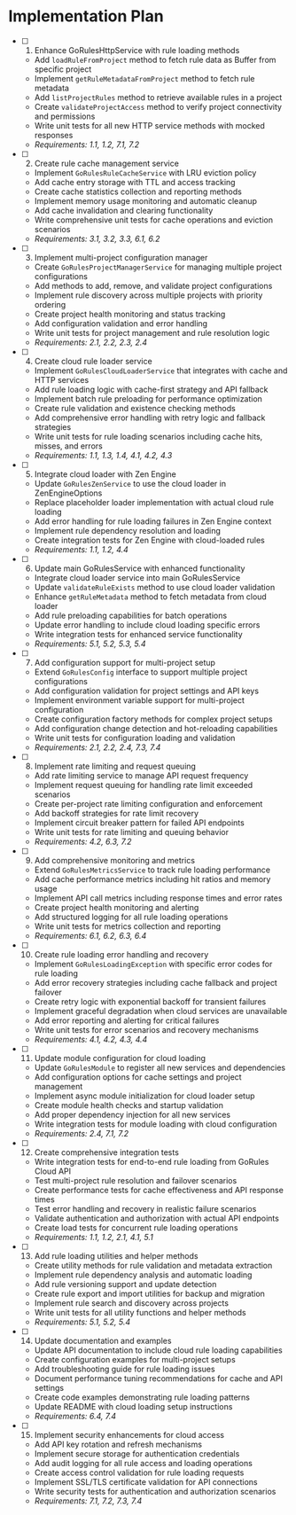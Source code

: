# Implementation Plan

- [ ] 1. Enhance GoRulesHttpService with rule loading methods

  - Add `loadRuleFromProject` method to fetch rule data as Buffer from specific project
  - Implement `getRuleMetadataFromProject` method to fetch rule metadata
  - Add `listProjectRules` method to retrieve available rules in a project
  - Create `validateProjectAccess` method to verify project connectivity and permissions
  - Write unit tests for all new HTTP service methods with mocked responses
  - _Requirements: 1.1, 1.2, 7.1, 7.2_

- [ ] 2. Create rule cache management service

  - Implement `GoRulesRuleCacheService` with LRU eviction policy
  - Add cache entry storage with TTL and access tracking
  - Create cache statistics collection and reporting methods
  - Implement memory usage monitoring and automatic cleanup
  - Add cache invalidation and clearing functionality
  - Write comprehensive unit tests for cache operations and eviction scenarios
  - _Requirements: 3.1, 3.2, 3.3, 6.1, 6.2_

- [ ] 3. Implement multi-project configuration manager

  - Create `GoRulesProjectManagerService` for managing multiple project configurations
  - Add methods to add, remove, and validate project configurations
  - Implement rule discovery across multiple projects with priority ordering
  - Create project health monitoring and status tracking
  - Add configuration validation and error handling
  - Write unit tests for project management and rule resolution logic
  - _Requirements: 2.1, 2.2, 2.3, 2.4_

- [ ] 4. Create cloud rule loader service

  - Implement `GoRulesCloudLoaderService` that integrates with cache and HTTP services
  - Add rule loading logic with cache-first strategy and API fallback
  - Implement batch rule preloading for performance optimization
  - Create rule validation and existence checking methods
  - Add comprehensive error handling with retry logic and fallback strategies
  - Write unit tests for rule loading scenarios including cache hits, misses, and errors
  - _Requirements: 1.1, 1.3, 1.4, 4.1, 4.2, 4.3_

- [ ] 5. Integrate cloud loader with Zen Engine

  - Update `GoRulesZenService` to use the cloud loader in ZenEngineOptions
  - Replace placeholder loader implementation with actual cloud rule loading
  - Add error handling for rule loading failures in Zen Engine context
  - Implement rule dependency resolution and loading
  - Create integration tests for Zen Engine with cloud-loaded rules
  - _Requirements: 1.1, 1.2, 4.4_

- [ ] 6. Update main GoRulesService with enhanced functionality

  - Integrate cloud loader service into main GoRulesService
  - Update `validateRuleExists` method to use cloud loader validation
  - Enhance `getRuleMetadata` method to fetch metadata from cloud loader
  - Add rule preloading capabilities for batch operations
  - Update error handling to include cloud loading specific errors
  - Write integration tests for enhanced service functionality
  - _Requirements: 5.1, 5.2, 5.3, 5.4_

- [ ] 7. Add configuration support for multi-project setup

  - Extend `GoRulesConfig` interface to support multiple project configurations
  - Add configuration validation for project settings and API keys
  - Implement environment variable support for multi-project configuration
  - Create configuration factory methods for complex project setups
  - Add configuration change detection and hot-reloading capabilities
  - Write unit tests for configuration loading and validation
  - _Requirements: 2.1, 2.2, 2.4, 7.3, 7.4_

- [ ] 8. Implement rate limiting and request queuing

  - Add rate limiting service to manage API request frequency
  - Implement request queuing for handling rate limit exceeded scenarios
  - Create per-project rate limiting configuration and enforcement
  - Add backoff strategies for rate limit recovery
  - Implement circuit breaker pattern for failed API endpoints
  - Write unit tests for rate limiting and queuing behavior
  - _Requirements: 4.2, 6.3, 7.2_

- [ ] 9. Add comprehensive monitoring and metrics

  - Extend `GoRulesMetricsService` to track rule loading performance
  - Add cache performance metrics including hit ratios and memory usage
  - Implement API call metrics including response times and error rates
  - Create project health monitoring and alerting
  - Add structured logging for all rule loading operations
  - Write unit tests for metrics collection and reporting
  - _Requirements: 6.1, 6.2, 6.3, 6.4_

- [ ] 10. Create rule loading error handling and recovery

  - Implement `GoRulesLoadingException` with specific error codes for rule loading
  - Add error recovery strategies including cache fallback and project failover
  - Create retry logic with exponential backoff for transient failures
  - Implement graceful degradation when cloud services are unavailable
  - Add error reporting and alerting for critical failures
  - Write unit tests for error scenarios and recovery mechanisms
  - _Requirements: 4.1, 4.2, 4.3, 4.4_

- [ ] 11. Update module configuration for cloud loading

  - Update `GoRulesModule` to register all new services and dependencies
  - Add configuration options for cache settings and project management
  - Implement async module initialization for cloud loader setup
  - Create module health checks and startup validation
  - Add proper dependency injection for all new services
  - Write integration tests for module loading with cloud configuration
  - _Requirements: 2.4, 7.1, 7.2_

- [ ] 12. Create comprehensive integration tests

  - Write integration tests for end-to-end rule loading from GoRules Cloud API
  - Test multi-project rule resolution and failover scenarios
  - Create performance tests for cache effectiveness and API response times
  - Test error handling and recovery in realistic failure scenarios
  - Validate authentication and authorization with actual API endpoints
  - Create load tests for concurrent rule loading operations
  - _Requirements: 1.1, 1.2, 2.1, 4.1, 5.1_

- [ ] 13. Add rule loading utilities and helper methods

  - Create utility methods for rule validation and metadata extraction
  - Implement rule dependency analysis and automatic loading
  - Add rule versioning support and update detection
  - Create rule export and import utilities for backup and migration
  - Implement rule search and discovery across projects
  - Write unit tests for all utility functions and helper methods
  - _Requirements: 5.1, 5.2, 5.4_

- [ ] 14. Update documentation and examples

  - Update API documentation to include cloud rule loading capabilities
  - Create configuration examples for multi-project setups
  - Add troubleshooting guide for rule loading issues
  - Document performance tuning recommendations for cache and API settings
  - Create code examples demonstrating rule loading patterns
  - Update README with cloud loading setup instructions
  - _Requirements: 6.4, 7.4_

- [ ] 15. Implement security enhancements for cloud access
  - Add API key rotation and refresh mechanisms
  - Implement secure storage for authentication credentials
  - Add audit logging for all rule access and loading operations
  - Create access control validation for rule loading requests
  - Implement SSL/TLS certificate validation for API connections
  - Write security tests for authentication and authorization scenarios
  - _Requirements: 7.1, 7.2, 7.3, 7.4_
